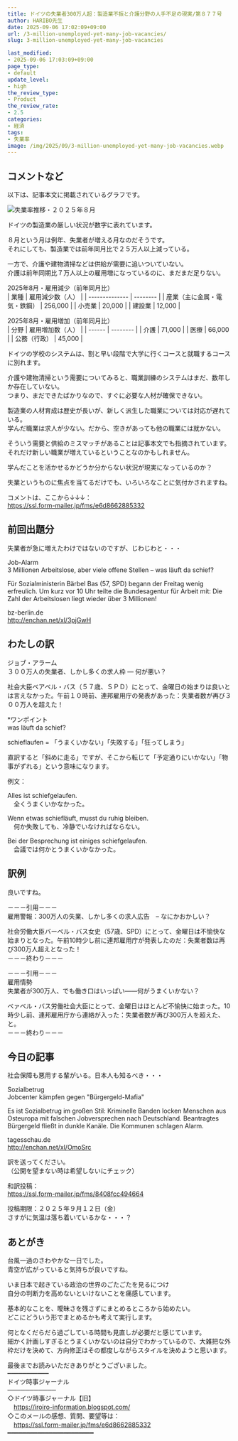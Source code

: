 ```yaml
---
title: ドイツの失業者300万人超：製造業不振と介護分野の人手不足の現実/第８７７号
author: HARIBO先生
date: 2025-09-06 17:02:09+09:00
url: /3-million-unemployed-yet-many-job-vacancies/
slug: 3-million-unemployed-yet-many-job-vacancies

last_modified:
- 2025-09-06 17:03:09+09:00
page_type:
- default
update_level:
- high
the_review_type:
- Product
the_review_rate:
- 2.5
categories:
- 経済
tags:
- 失業率
image: /img/2025/09/3-million-unemployed-yet-many-job-vacancies.webp
---
```

## コメントなど
以下は、記事本文に掲載されているグラフです。

![失業率推移・２０２５年８月](/img/2025/09/arbeitslosigkeit-august-2025.webp "２０２５年８月失業率推移")

ドイツの製造業の厳しい状況が数字に表れています。

８月という月は例年、失業者が増える月なのだそうです。  
それにしても、製造業では前年同月比で２５万人以上減っている。

一方で、介護や建物清掃などは供給が需要に追いついていない。  
介護は前年同期比７万人以上の雇用増になっているのに、まだまだ足りない。

2025年8月・雇用減少（前年同月比）  
| 業種             | 雇用減少数（人） |
| -------------- | -------- |
| 産業（主に金属・電気・鉄鋼） | 256,000  |
| 小売業            | 20,000   |
| 建設業            | 12,000   |

2025年8月・雇用増加（前年同月比）  
| 分野     | 雇用増加数（人） |
| ------ | -------- |
| 介護     | 71,000   |
| 医療     | 66,000   |
| 公務（行政） | 45,000   |

ドイツの学校のシステムは、割と早い段階で大学に行くコースと就職するコースに別れます。

介護や建物清掃という需要についてみると、職業訓練のシステムはまだ、数年しか存在していない。  
つまり、まだできたばかりなので、すぐに必要な人材が確保できない。

製造業の人材育成は歴史が長いが、新しく派生した職業については対応が遅れている。  
学んだ職業は求人が少ない。だから、空きがあっても他の職業には就かない。

そういう需要と供給のミスマッチがあることは記事本文でも指摘されています。  
それだけ新しい職業が増えているということなのかもしれません。

学んだことを活かせるかどうか分からない状況が現実になっているのか？

失業というものに焦点を当てるだけでも、いろいろなことに気付かされますね。

コメントは、ここから↓↓↓：  
<https://ssl.form-mailer.jp/fms/e6d8662885332>


## 前回出題分
失業者が急に増えたわけではないのですが、じわじわと・・・

Job-Alarm  
3 Millionen Arbeitslose, aber viele offene Stellen – was läuft da schief?

Für Sozialministerin Bärbel Bas (57, SPD) begann der Freitag wenig erfreulich. Um kurz vor 10 Uhr teilte die Bundesagentur für Arbeit mit: Die Zahl der Arbeitslosen liegt wieder über 3 Millionen!

bz-berlin.de  
<http://enchan.net/xl/3pjGwH>


## わたしの訳
ジョブ・アラーム  
３００万人の失業者、しかし多くの求人枠 ― 何が悪い？

社会大臣ベアベル・バス（５７歳、ＳＰＤ）にとって、金曜日の始まりは良いとは言えなかった。午前１０時前、連邦雇用庁の発表があった：失業者数が再び３００万人を超えた！

*ワンポイント  
was läuft da schief?

schieflaufen = 「うまくいかない」「失敗する」「狂ってしまう」

直訳すると「斜めに走る」ですが、そこから転じて「予定通りにいかない」「物事がずれる」という意味になります。

例文：

Alles ist schiefgelaufen.  
　全くうまくいかなかった。

Wenn etwas schiefläuft, musst du ruhig bleiben.  
　何か失敗しても、冷静でいなければならない。

Bei der Besprechung ist einiges schiefgelaufen.  
　会議では何かとうまくいかなかった。


## 訳例
良いですね。

－－－引用－－－  
雇用警報：300万人の失業、しかし多くの求人広告　– なにかおかしい？

社会労働大臣バーベル・バス女史（57歳、SPD）にとって、金曜日は不愉快な始まりとなった。午前10時少し前に連邦雇用庁が発表したのだ：失業者数は再び300万人超えとなった！  
－－－終わり－－－


－－－引用－－－  
雇用情勢  
失業者が300万人、でも働き口はいっぱい――何がうまくいかない？

ベァベル・バス労働社会大臣にとって、金曜日はほとんど不愉快に始まった。10時少し前、連邦雇用庁から連絡が入った：失業者数が再び300万人を超えた、と。  
－－－終わり－－－


## 今日の記事
社会保障も悪用する輩がいる。日本人も知るべき・・・

Sozialbetrug  
Jobcenter kämpfen gegen "Bürgergeld-Mafia"

Es ist Sozialbetrug im großen Stil: Kriminelle Banden locken Menschen aus Osteuropa mit falschen Jobversprechen nach Deutschland. Beantragtes Bürgergeld fließt in dunkle Kanäle. Die Kommunen schlagen Alarm.

tagesschau.de  
<http://enchan.net/xl/OmoSrc>

訳を送ってください。  
（公開を望まない時は希望しないにチェック）

和訳投稿：  
<https://ssl.form-mailer.jp/fms/8408fcc494664>

投稿期限：２０２５年９月１２日（金）  
さすがに気温は落ち着いているかな・・・？


## あとがき
台風一過のさわやかな一日でした。  
青空が広がっていると気持ちが良いですね。

いま日本で起きている政治の世界のごたごたを見るにつけ  
自分の判断力を高めないといけないことを痛感しています。

基本的なことを、曖昧さを残さずにまとめるところから始めたい。  
どこにどういう形でまとめるかも考えて実行します。

何となくだらだら過ごしている時間も見直しが必要だと感じています。  
細かく計画しすぎるとうまくいかないのは自分でわかっているので、大雑把な外枠だけを決めて、方向修正はその都度しながらスタイルを決めようと思います。


最後までお読みいただきありがとうございました。  
━━━━━━━━━━━  
ドイツ時事ジャーナル  
───────────  
◇ドイツ時事ジャーナル【旧】  
　<https://iroiro-information.blogspot.com/>  
◇このメールの感想、質問、要望等は：  
　<https://ssl.form-mailer.jp/fms/e6d8662885332>  
━━━━━━━━━━━━━━━━━━━━━━━
